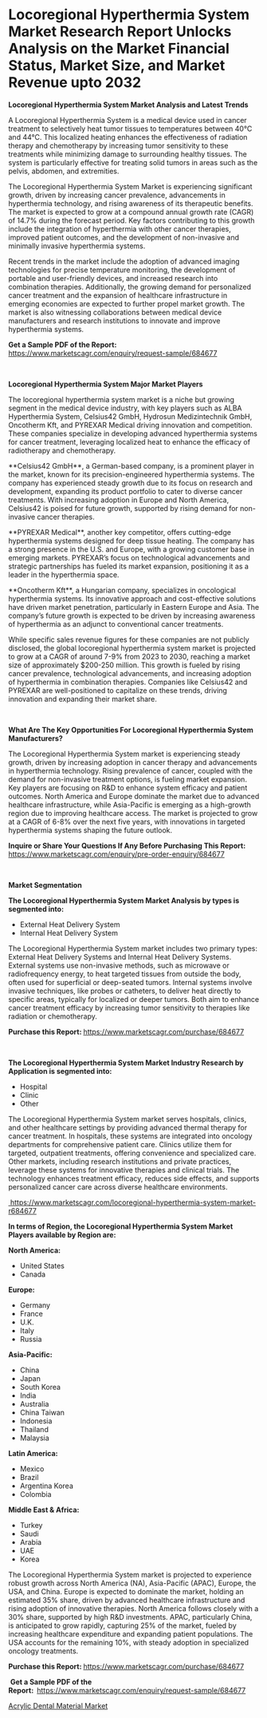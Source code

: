 <p><h1>Locoregional Hyperthermia System Market Research Report Unlocks Analysis on the Market Financial Status, Market Size, and Market Revenue upto 2032</h1></p><p><strong>Locoregional Hyperthermia System Market Analysis and Latest Trends</strong></p>
<p><p>A Locoregional Hyperthermia System is a medical device used in cancer treatment to selectively heat tumor tissues to temperatures between 40°C and 44°C. This localized heating enhances the effectiveness of radiation therapy and chemotherapy by increasing tumor sensitivity to these treatments while minimizing damage to surrounding healthy tissues. The system is particularly effective for treating solid tumors in areas such as the pelvis, abdomen, and extremities.</p><p>The Locoregional Hyperthermia System Market is experiencing significant growth, driven by increasing cancer prevalence, advancements in hyperthermia technology, and rising awareness of its therapeutic benefits. The market is expected to grow at a compound annual growth rate (CAGR) of 14.7% during the forecast period. Key factors contributing to this growth include the integration of hyperthermia with other cancer therapies, improved patient outcomes, and the development of non-invasive and minimally invasive hyperthermia systems.</p><p>Recent trends in the market include the adoption of advanced imaging technologies for precise temperature monitoring, the development of portable and user-friendly devices, and increased research into combination therapies. Additionally, the growing demand for personalized cancer treatment and the expansion of healthcare infrastructure in emerging economies are expected to further propel market growth. The market is also witnessing collaborations between medical device manufacturers and research institutions to innovate and improve hyperthermia systems.</p></p>
<p><strong>Get a Sample PDF of the Report:&nbsp;</strong> <a href="https://www.marketscagr.com/enquiry/request-sample/684677?utm_campaign=1995&utm_medium=2&utm_source=Github&utm_content=ia&utm_term=20012025&utm_id=locoregional-hyperthermia-system">https://www.marketscagr.com/enquiry/request-sample/684677</a></p>
<p>&nbsp;</p>
<p><strong>Locoregional Hyperthermia System Major Market Players</strong></p>
<p><p>The locoregional hyperthermia system market is a niche but growing segment in the medical device industry, with key players such as ALBA Hyperthermia System, Celsius42 GmbH, Hydrosun Medizintechnik GmbH, Oncotherm Kft, and PYREXAR Medical driving innovation and competition. These companies specialize in developing advanced hyperthermia systems for cancer treatment, leveraging localized heat to enhance the efficacy of radiotherapy and chemotherapy.</p><p>**Celsius42 GmbH**, a German-based company, is a prominent player in the market, known for its precision-engineered hyperthermia systems. The company has experienced steady growth due to its focus on research and development, expanding its product portfolio to cater to diverse cancer treatments. With increasing adoption in Europe and North America, Celsius42 is poised for future growth, supported by rising demand for non-invasive cancer therapies.</p><p>**PYREXAR Medical**, another key competitor, offers cutting-edge hyperthermia systems designed for deep tissue heating. The company has a strong presence in the U.S. and Europe, with a growing customer base in emerging markets. PYREXAR’s focus on technological advancements and strategic partnerships has fueled its market expansion, positioning it as a leader in the hyperthermia space.</p><p>**Oncotherm Kft**, a Hungarian company, specializes in oncological hyperthermia systems. Its innovative approach and cost-effective solutions have driven market penetration, particularly in Eastern Europe and Asia. The company’s future growth is expected to be driven by increasing awareness of hyperthermia as an adjunct to conventional cancer treatments.</p><p>While specific sales revenue figures for these companies are not publicly disclosed, the global locoregional hyperthermia system market is projected to grow at a CAGR of around 7-9% from 2023 to 2030, reaching a market size of approximately $200-250 million. This growth is fueled by rising cancer prevalence, technological advancements, and increasing adoption of hyperthermia in combination therapies. Companies like Celsius42 and PYREXAR are well-positioned to capitalize on these trends, driving innovation and expanding their market share.</p></p>
<p>&nbsp;</p>
<p><strong>What Are The Key Opportunities For Locoregional Hyperthermia System Manufacturers?</strong></p>
<p><p>The Locoregional Hyperthermia System market is experiencing steady growth, driven by increasing adoption in cancer therapy and advancements in hyperthermia technology. Rising prevalence of cancer, coupled with the demand for non-invasive treatment options, is fueling market expansion. Key players are focusing on R&D to enhance system efficacy and patient outcomes. North America and Europe dominate the market due to advanced healthcare infrastructure, while Asia-Pacific is emerging as a high-growth region due to improving healthcare access. The market is projected to grow at a CAGR of 6-8% over the next five years, with innovations in targeted hyperthermia systems shaping the future outlook.</p></p>
<p><strong>Inquire or Share Your Questions If Any Before Purchasing This Report:</strong> <a href="https://www.marketscagr.com/enquiry/pre-order-enquiry/684677?utm_campaign=1995&utm_medium=2&utm_source=Github&utm_content=ia&utm_term=20012025&utm_id=locoregional-hyperthermia-system">https://www.marketscagr.com/enquiry/pre-order-enquiry/684677</a></p>
<p>&nbsp;</p>
<p><strong>Market Segmentation</strong></p>
<p><strong>The Locoregional Hyperthermia System Market Analysis by types is segmented into:</strong></p>
<p><ul><li>External Heat Delivery System</li><li>Internal Heat Delivery System</li></ul></p>
<p><p>The Locoregional Hyperthermia System market includes two primary types: External Heat Delivery Systems and Internal Heat Delivery Systems. External systems use non-invasive methods, such as microwave or radiofrequency energy, to heat targeted tissues from outside the body, often used for superficial or deep-seated tumors. Internal systems involve invasive techniques, like probes or catheters, to deliver heat directly to specific areas, typically for localized or deeper tumors. Both aim to enhance cancer treatment efficacy by increasing tumor sensitivity to therapies like radiation or chemotherapy.</p></p>
<p><strong>Purchase this Report:&nbsp;</strong><a href="https://www.marketscagr.com/purchase/684677?utm_campaign=1995&utm_medium=2&utm_source=Github&utm_content=ia&utm_term=20012025&utm_id=locoregional-hyperthermia-system">https://www.marketscagr.com/purchase/684677</a></p>
<p>&nbsp;</p>
<p><strong>The Locoregional Hyperthermia System Market Industry Research by Application is segmented into:</strong></p>
<p><ul><li>Hospital</li><li>Clinic</li><li>Other</li></ul></p>
<p><p>The Locoregional Hyperthermia System market serves hospitals, clinics, and other healthcare settings by providing advanced thermal therapy for cancer treatment. In hospitals, these systems are integrated into oncology departments for comprehensive patient care. Clinics utilize them for targeted, outpatient treatments, offering convenience and specialized care. Other markets, including research institutions and private practices, leverage these systems for innovative therapies and clinical trials. The technology enhances treatment efficacy, reduces side effects, and supports personalized cancer care across diverse healthcare environments.</p></p>
<p><a href="https://www.marketscagr.com/locoregional-hyperthermia-system-market-r684677?utm_campaign=1995&utm_medium=2&utm_source=Github&utm_content=ia&utm_term=20012025&utm_id=locoregional-hyperthermia-system">&nbsp;https://www.marketscagr.com/locoregional-hyperthermia-system-market-r684677</a></p>
<p><strong>In terms of Region, the Locoregional Hyperthermia System Market Players available by Region are:</strong></p>
<p>
    <p> <strong> North America: </strong>
        <ul>
            <li>United States</li>
            <li>Canada</li>
        </ul>
        </p> 
    <p> <strong> Europe: </strong>
        <ul>
            <li>Germany</li>
            <li>France</li>
            <li>U.K.</li>
            <li>Italy</li>
            <li>Russia</li>
        </ul>
        </p> 
    <p> <strong> Asia-Pacific: </strong>
        <ul>
            <li>China</li>
            <li>Japan</li>
            <li>South Korea</li>
            <li>India</li>
            <li>Australia</li>
            <li>China Taiwan</li>
            <li>Indonesia</li>
            <li>Thailand</li>
            <li>Malaysia</li>
        </ul>
        </p> 
    <p> <strong> Latin America: </strong>
        <ul>
            <li>Mexico</li>
            <li>Brazil</li>
            <li>Argentina Korea</li>
            <li>Colombia</li>
        </ul>
        </p> 
    <p> <strong> Middle East & Africa: </strong>
        <ul>
            <li>Turkey</li>
            <li>Saudi</li>
            <li>Arabia</li>
            <li>UAE</li>
            <li>Korea</li>
        </ul>
    </p>
    </p>
<p><p>The Locoregional Hyperthermia System market is projected to experience robust growth across North America (NA), Asia-Pacific (APAC), Europe, the USA, and China. Europe is expected to dominate the market, holding an estimated 35% share, driven by advanced healthcare infrastructure and rising adoption of innovative therapies. North America follows closely with a 30% share, supported by high R&D investments. APAC, particularly China, is anticipated to grow rapidly, capturing 25% of the market, fueled by increasing healthcare expenditure and expanding patient populations. The USA accounts for the remaining 10%, with steady adoption in specialized oncology treatments.</p></p>
<p><strong>Purchase this Report: </strong><a href="https://www.marketscagr.com/purchase/684677?utm_campaign=1995&utm_medium=2&utm_source=Github&utm_content=ia&utm_term=20012025&utm_id=locoregional-hyperthermia-system">https://www.marketscagr.com/purchase/684677</a></p>
<p>&nbsp;<strong>Get a Sample PDF of the Report:&nbsp;&nbsp;</strong><a href="https://www.marketscagr.com/enquiry/request-sample/684677?utm_campaign=1995&utm_medium=2&utm_source=Github&utm_content=ia&utm_term=20012025&utm_id=locoregional-hyperthermia-system">https://www.marketscagr.com/enquiry/request-sample/684677</a></p>
<p><strong></strong></p>
<p><p><a href="https://github.com/ashepherd82/Market-Research-Report-List-6/blob/main/acrylic-dental-material-market.md?utm_campaign=1995&utm_medium=2&utm_source=Github&utm_content=ia&utm_term=20012025&utm_id=locoregional-hyperthermia-system">Acrylic Dental Material Market</a></p></p>